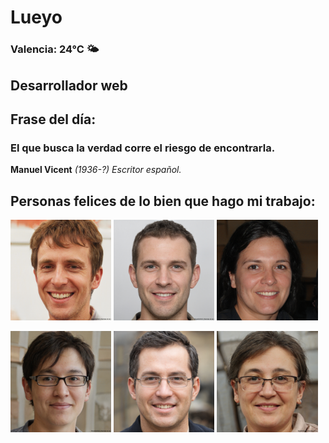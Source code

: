 # Lueyo
### Valencia:  24°C 🌤️
## Desarrollador web
## Frase del día:
<!-- START QUOTE -->
### El que busca la verdad corre el riesgo de encontrarla.
**Manuel Vicent** *(1936-?) Escritor español.*
<!-- END QUOTE -->






## Personas felices de lo bien que hago mi trabajo:

<p float="left">
  <img src="src/image_0.png" width="32%" />
  <img src="src/image_1.png" width="32%" /> 
  <img src="src/image_2.png" width="32%" />
</p>
<p float="left">
  <img src="src/image_3.png" width="32%" />
  <img src="src/image_4.png" width="32%" /> 
  <img src="src/image_5.png" width="32%" />
</p>
